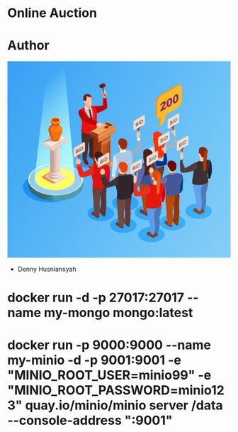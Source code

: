 # Online Auction

# Author
![alt text](https://github.com/dnyz7/Online-Auction/blob/main/client/public/22062_3.jpg)
 * Denny Husniansyah

# docker run -d -p 27017:27017 --name my-mongo mongo:latest

# docker run -p 9000:9000 --name my-minio -d -p 9001:9001 -e "MINIO_ROOT_USER=minio99" -e "MINIO_ROOT_PASSWORD=minio123" quay.io/minio/minio server /data --console-address ":9001"

